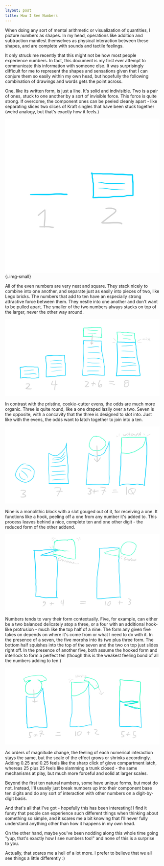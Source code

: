 ```yaml
---
layout: post
title: How I See Numbers
---
```

When doing any sort of mental arithmetic or visualization of quantities, I picture numbers as shapes. In my head, operations like addition and subtraction manifest themselves as physical interaction between these shapes, and are complete with sounds and tactile feelings.

It only struck me recently that this might not be how most people experience numbers. In fact, this document is my first ever attempt to communicate this information with someone else. It was surprisingly difficult for me to represent the shapes and sensations given that I can conjure them so easily within my own head, but hopefully the following combination of drawings and words gets the point across.

One, like its written form, is just a line. It's solid and indivisible. Two is a pair of ones, stuck to one another by a sort of invisible force. This force is quite strong. If overcome, the component ones can be peeled cleanly apart - like separating slices two slices of Kraft singles that have been stuck together (weird analogy, but that's exactly how it feels.)

![](/images/how_i_see_numbers/numbers_1.jpg){:.img-small}

All of the even numbers are very neat and square. They stack nicely to combine into one another, and separate just as easily into pieces of two, like Lego bricks. The numbers that add to ten have an especially strong attractive force between them. They nestle into one another and don't want to be pulled apart. The smaller of the two numbers always stacks on top of the larger, never the other way around.

![](/images/how_i_see_numbers/numbers_2.jpg)

In contrast with the pristine, cookie-cutter evens, the odds are much more organic. Three is quite round, like a one draped lazily over a two. Seven is the opposite, with a concavity that the three is designed to slot into. Just like with the evens, the odds want to latch together to join into a ten.

![](/images/how_i_see_numbers/numbers_3.jpg)

Nine is a monolithic block with a slot gouged out of it, for receiving a one. It functions like a hook, peeling off a one from any number it's added to. This process leaves behind a nice, complete ten and one other digit - the reduced form of the other addend.

![](/images/how_i_see_numbers/numbers_4.jpg)

Numbers tends to vary their form contextually. Five, for example, can either be a two balanced delicately atop a three, or a four with an additional hook-like protrusion - much like the top half of a nine. The form any given five takes on depends on where it's come from or what I need to do with it. In the presence of a seven, the five morphs into its two plus three form. The bottom half squishes into the top of the seven and the two on top just slides right off. In the presence of another five, both assume the hooked form and interlock to form a perfect ten (though this is the weakest feeling bond of all the numbers adding to ten.)

![](/images/how_i_see_numbers/numbers_5.jpg)

As orders of magnitude change, the feeling of each numerical interaction stays the same, but the scale of the effect grows or shrinks accordingly. Adding 0.25 and 0.25 feels like the sharp click of glove compartment latch, whereas 25 plus 25 feels like slamming a trunk closed - the same mechanisms at play, but much more forceful and solid at larger scales.

Beyond the first ten natural numbers, some have unique forms, but most do not. Instead, I'll usually just break numbers up into their component base ten digits and do any sort of interaction with other numbers on a digit-by-digit basis.

And that's all that I've got - hopefully this has been interesting! I find it funny that people can experience such different things when thinking about something so simple, and it scares me a bit knowing that I'll never fully understand anything other than how it happens in my own head.

On the other hand, maybe you've been nodding along this whole time going "yup, that's exactly how I see numbers too!" and none of this is a surprise to you.

Actually, that scares me a hell of a lot more. I prefer to believe that we all see things a little differently :) 
